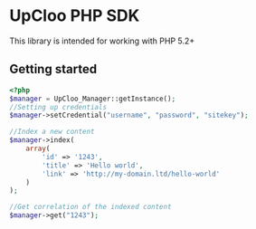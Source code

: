 # UpCloo PHP SDK

This library is intended for working with PHP 5.2+

## Getting started

```php
<?php
$manager = UpCloo_Manager::getInstance();
//Setting up credentials
$manager->setCredential("username", "password", "sitekey");

//Index a new content
$manager->index(
    array(
        'id' => '1243',
        'title' => 'Hello world',
        'link' => 'http://my-domain.ltd/hello-world'
    )
);

//Get correlation of the indexed content
$manager->get("1243");
```
